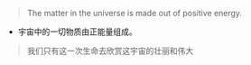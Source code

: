 > The matter in the universe is made out of positive energy.

- 宇宙中的一切物质由正能量组成。

> 我们只有这一次生命去欣赏这宇宙的壮丽和伟大